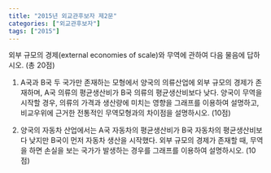 ```yaml
---
title: "2015년 외교관후보자 제2문"
categories: ["외교관후보자"]
tags: ["2015"]
---
```


외부 규모의 경제(external economies of scale)와 무역에 관하여 다음 물음에 답하시오. (총 20점)

1) A국과 B국 두 국가만 존재하는 모형에서 양국의 의류산업에 외부 규모의 경제가 존재하며, A국 의류의 평균생산비가 B국 의류의 평균생산비보다 낮다. 양국이 무역을 시작할 경우, 의류의 가격과 생산량에 미치는 영향을 그래프를 이용하여 설명하고, 비교우위에 근거한 전통적인 무역모형과의 차이점을 설명하시오. (10점)

2) 양국의 자동차 산업에서는 A국 자동차의 평균생산비가 B국 자동차의 평균생산비보다 낮지만 B국이 먼저 자동차 생산을 시작했다. 외부 규모의 경제가 존재할 때, 무역을 하면 손실을 보는 국가가 발생하는 경우를 그래프를 이용하여 설명하시오. (10점)
